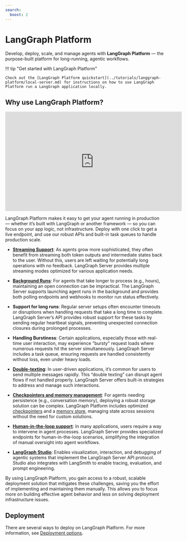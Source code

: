 ```yaml
---
search:
  boost: 2
---
```


# LangGraph Platform

Develop, deploy, scale, and manage agents with **LangGraph Platform** — the purpose-built platform for long-running, agentic workflows.

!!! tip "Get started with LangGraph Platform"

    Check out the [LangGraph Platform quickstart](../tutorials/langgraph-platform/local-server.md) for instructions on how to use LangGraph Platform run a LangGraph application locally.

## Why use LangGraph Platform?

<div align="center"><iframe width="560" height="315" src="https://www.youtube.com/embed/pfAQxBS5z88?si=XGS6Chydn6lhSO1S" title="What is LangGraph Platform?" frameborder="0" allow="accelerometer; autoplay; clipboard-write; encrypted-media; gyroscope; picture-in-picture; web-share" referrerpolicy="strict-origin-when-cross-origin" allowfullscreen></iframe></div>

LangGraph Platform makes it easy to get your agent running in production —  whether it’s built with LangGraph or another framework — so you can focus on your app logic, not infrastructure. Deploy with one click to get a live endpoint, and use our robust APIs and built-in task queues to handle production scale. 

- **[Streaming Support](../cloud/concepts/streaming.md)**: As agents grow more sophisticated, they often benefit from streaming both token outputs and intermediate states back to the user. Without this, users are left waiting for potentially long operations with no feedback. LangGraph Server provides multiple streaming modes optimized for various application needs.

- **[Background Runs](../cloud/how-tos/background_run.md)**: For agents that take longer to process (e.g., hours), maintaining an open connection can be impractical. The LangGraph Server supports launching agent runs in the background and provides both polling endpoints and webhooks to monitor run status effectively.
 
- **Support for long runs**: Regular server setups often encounter timeouts or disruptions when handling requests that take a long time to complete. LangGraph Server’s API provides robust support for these tasks by sending regular heartbeat signals, preventing unexpected connection closures during prolonged processes.

- **Handling Burstiness**: Certain applications, especially those with real-time user interaction, may experience "bursty" request loads where numerous requests hit the server simultaneously. LangGraph Server includes a task queue, ensuring requests are handled consistently without loss, even under heavy loads.

- **[Double-texting](../cloud/how-tos/interrupt_concurrent.md)**: In user-driven applications, it’s common for users to send multiple messages rapidly. This “double texting” can disrupt agent flows if not handled properly. LangGraph Server offers built-in strategies to address and manage such interactions.

- **[Checkpointers and memory management](persistence.md#checkpoints)**: For agents needing persistence (e.g., conversation memory), deploying a robust storage solution can be complex. LangGraph Platform includes optimized [checkpointers](persistence.md#checkpoints) and a [memory store](persistence.md#memory-store), managing state across sessions without the need for custom solutions.

- **[Human-in-the-loop support](../cloud/how-tos/human_in_the_loop_breakpoint.md)**: In many applications, users require a way to intervene in agent processes. LangGraph Server provides specialized endpoints for human-in-the-loop scenarios, simplifying the integration of manual oversight into agent workflows.

- **[LangGraph Studio](./langgraph_studio.md)**: Enables visualization, interaction, and debugging of agentic systems that implement the LangGraph Server API protocol. Studio also integrates with LangSmith to enable tracing, evaluation, and prompt engineering.

By using LangGraph Platform, you gain access to a robust, scalable deployment solution that mitigates these challenges, saving you the effort of implementing and maintaining them manually. This allows you to focus more on building effective agent behavior and less on solving deployment infrastructure issues.

## Deployment

There are several ways to deploy on LangGraph Platform. For more information, see [Deployment options](./deployment_options.md).
